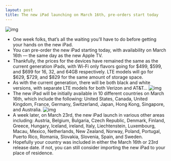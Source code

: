 ```yaml
---
layout: post
title: The new iPad launching on March 16th, pre-orders start today
---
```

![img](http://media.idownloadblog.com/wp-content/uploads/2012/03/iPad-3-price-scheme.jpg)
* One week folks, that’s all the waiting you’ll have to do before getting your hands on the new iPad.
* You can pre-order the new iPad starting today, with availability on March 16th — the same day as the new Apple TV.
* Thankfully, the prices for the devices have remained the same as the current generation iPads, with Wi-Fi only flavors going for $499, $599, and $699 for 16, 32, and 64GB respectively. LTE models will go for $629, $729, and $829 for the same amount of storage space.
* As with the current generation, there will be both black and white versions, with separate LTE models for both Verizon and AT&T…
![img](http://media.idownloadblog.com/wp-content/uploads/2012/03/iPad-3-March-16th-Countries-e1331146722441.jpg)
* The new iPad will be initially available in 10 different countries on March 16th, which include the following: United States, Canada, United Kingdom, France, Germany, Switzerland, Japan, Hong Kong, Singapore, and Australia.
![img](http://media.idownloadblog.com/wp-content/uploads/2012/03/iPad-3-March-23-Countries-e1331146747264.jpg)
* A week later, on March 23rd, the new iPad launch in various other areas including: Austria, Belgium, Bulgaria, Czech Republic, Denmark, Finland, Greece, Hungary, Iceland, ireland, Italy, Liechtenstein, Luxembourg, Macau, Mexico, Netherlands, New Zealand, Norway, Poland, Portugal, Puerto Rico, Romania, Slovakia, Slovenia, Spain, and Sweden.
* Hopefully your country was included in either the March 16th or 23rd release date. if not, you can still consider importing the new iPad to your place of residence.


